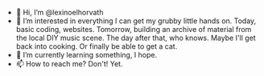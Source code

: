 - 👋 Hi, I’m @lexinoelhorvath
- 👀 I’m interested in everything I can get my grubby little hands on. Today, basic coding, websites. Tomorrow, building an archive of material from the local DIY music scene. The day after that, who knows. Maybe I'll get back into cooking. Or finally be able to get a cat.
- 🌱 I’m currently learning something, I hope.
- 📫 How to reach me? Don't! Yet.

<!---
lexinoelhorvath/lexinoelhorvath is a ✨ special ✨ repository because its `README.md` (this file) appears on your GitHub profile.
You can click the Preview link to take a look at your changes.
--->
